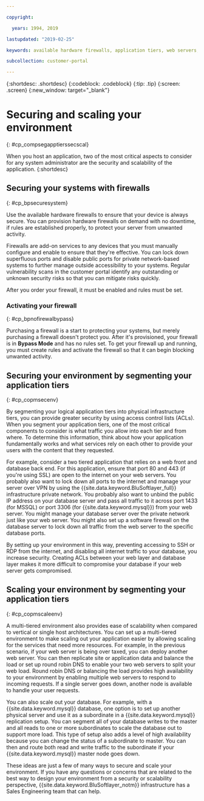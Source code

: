 ```yaml
---

copyright:

  years: 1994, 2019

lastupdated: "2019-02-25"

keywords: available hardware firewalls, application tiers, web servers, securing environment, activating firewall 

subcollection: customer-portal

---
```


{:shortdesc: .shortdesc}
{:codeblock: .codeblock}
{:tip: .tip}
{:screen: .screen}
{:new_window: target="_blank"}

# Securing and scaling your environment
{: #cp_compsegapptierssecscal}

When you host an application, two of the most critical aspects to consider for any system administrator are the security and scalability of the application.
{:shortdesc}

## Securing your systems with firewalls
{: #cp_bpsecuresystem}

Use the available hardware firewalls to ensure that your device is always secure. You can provision hardware firewalls on demand with no downtime, if rules are established properly, to protect your server from unwanted activity.

Firewalls are add-on services to any devices that you must manually configure and enable to ensure that they're effective. You can lock down superfluous ports and disable public ports for private network-based systems to further manage outside accessibility to your systems. Regular vulnerability scans in the customer portal identify any outstanding or unknown security risks so that you can mitigate risks quickly.

After you order your firewall, it must be enabled and rules must be set.

### Activating your firewall
{: #cp_bpnofirewalbypass}

Purchasing a firewall is a start to protecting your systems, but merely purchasing a firewall doesn't protect you. After it's provisioned, your firewall is in **Bypass Mode** and has no rules set. To get your firewall up and running, you must create rules and activate the firewall so that it can begin blocking unwanted activity.


## Securing your environment by segmenting your application tiers
{: #cp_copmsecenv}

By segmenting your logical application tiers into physical infrastructure tiers, you can provide greater security by using access control lists (ACLs). When you segment your application tiers, one of the most critical components to consider is what traffic you allow into each tier and from where. To determine this information, think about how your application fundamentally works and what services rely on each other to provide your users with the content that they requested.

For example, consider a two tiered application that relies on a web front and database back end. For this application, ensure that port 80 and 443 (if you're using SSL) are open to the internet on your web servers. You probably also want to lock down all ports to the internet and manage your server over VPN by using the {{site.data.keyword.BluSoftlayer_full}} infrastructure private network. You probably also want to unbind the public IP address on your database server and pass all traffic to it across port 1433 (for MSSQL) or port 3306 (for {{site.data.keyword.mysql}}) from your web server. You might manage your database server over the private network just like your web server. You might also set up a software firewall on the database server to lock down all traffic from the web server to the specific database ports.

By setting up your environment in this way, preventing accessing to SSH or RDP from the internet, and disabling all internet traffic to your database, you increase security. Creating ACLs between your web layer and database layer makes it more difficult to compromise your database if your web server gets compromised.

## Scaling your environment by segmenting your application tiers
{: #cp_copmscaleenv}

A multi-tiered environment also provides ease of scalability when compared to vertical or single host architectures. You can set up a multi-tiered environment to make scaling out your application easier by allowing scaling for the services that need more resources. For example, in the previous scenario, if your web server is being over taxed, you can deploy another web server. You can then replicate site or application data and balance the load or set up round robin DNS to enable your two web servers to split your web load. Round robin DNS or balancing the load provides high availability to your environment by enabling multiple web servers to respond to incoming requests. If a single server goes down, another node is available to handle your user requests.

You can also scale out your database. For example, with a {{site.data.keyword.mysql}} database, one option is to set up another physical server and use it as a subordinate in a {{site.data.keyword.mysql}} replication setup. You can segment all of your database writes to the master and all reads to one or more subordinates to scale the database out to support more load. This type of setup also adds a level of high availability because you can change the status of a subordinate to master. You can then and route both read and write traffic to the subordinate if your {{site.data.keyword.mysql}} master node goes down.

These ideas are just a few of many ways to secure and scale your environment. If you have any questions or concerns that are related to the best way to design your environment from a security or scalability perspective, {{site.data.keyword.BluSoftlayer_notm}} infrastructure has a Sales Engineering team that can help.
